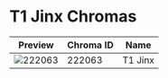# T1 Jinx Chromas

| Preview | Chroma ID | Name |
|---------|-----------|------|
| ![222063](https://raw.communitydragon.org/latest/plugins/rcp-be-lol-game-data/global/default/v1/champion-chroma-images/222/222063.png) | 222063 | T1 Jinx |